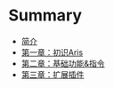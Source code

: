 # Summary

* [简介](README.md)
* [第一章：初识Aris](chapter1.md)
* [第二章：基础功能&指令](di-er-zhang-ff1a-jin-jie-pian.md)
* [第三章：扩展插件](di-san-zhang-ff1a-kuo-zhan-cha-jian.md)

